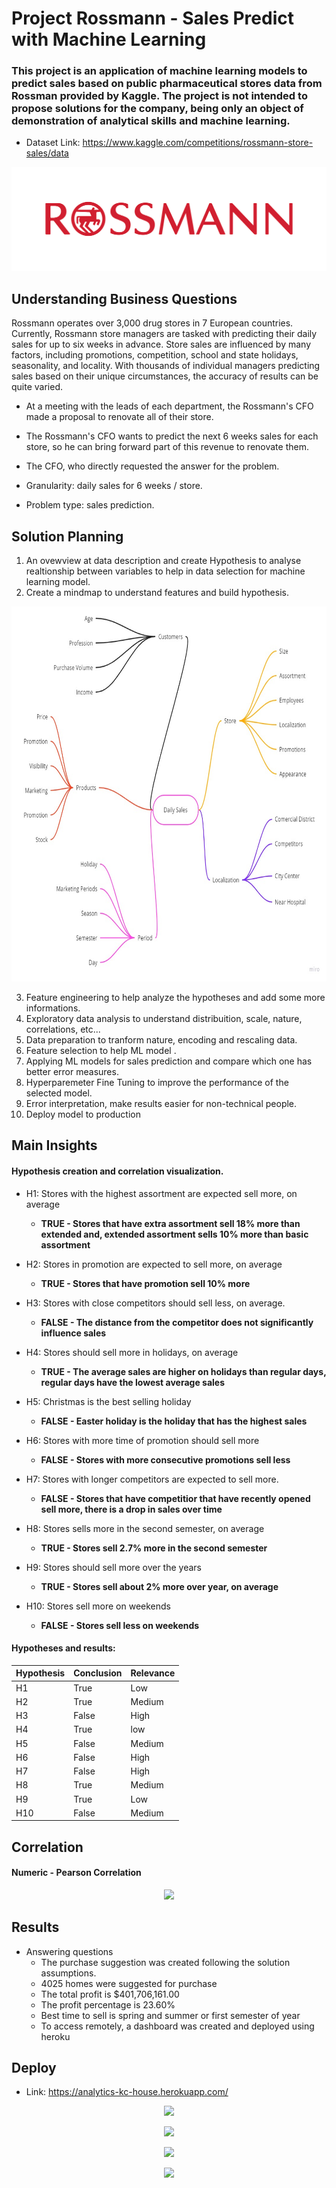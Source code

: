 # Project Rossmann - Sales Predict with Machine Learning

### This project is an application of machine learning models to predict sales based on public pharmaceutical stores data from Rossman provided by Kaggle. The project is not intended to propose solutions for the company, being only an object of demonstration of analytical skills and machine learning.
- Dataset Link: https://www.kaggle.com/competitions/rossmann-store-sales/data

<p align="center">
  <img src="images/ross.png">
</p>


## Understanding Business Questions 

Rossmann operates over 3,000 drug stores in 7 European countries. Currently,
Rossmann store managers are tasked with predicting their daily sales for up to six weeks in advance. Store sales are influenced by many factors,
including promotions, competition, school and state holidays, seasonality, and locality.
With thousands of individual managers predicting sales based on their unique circumstances, the accuracy of results can be quite varied.


- At a meeting with the leads of each department, the Rossmann's CFO made a proposal to renovate all of their store.

- The Rossmann's CFO wants to predict the next 6 weeks sales for each store, so he can bring forward part of this revenue to renovate them.

- The CFO, who directly requested the answer for the problem.

- Granularity: daily sales for 6 weeks / store.

- Problem type: sales prediction.


## Solution Planning

1. An ovewview at data description and create Hypothesis to analyse realtionship between variables to help in data selection for machine learning model.
2. Create a mindmap to understand features and build hypothesis.

<p align="center">
    <img src="images/mindmap.jpg" width="900" height="600">
</p>

3. Feature engineering to help analyze the hypotheses and add some more informations.
4. Exploratory data analysis to understand distribuition, scale, nature, correlations, etc...
5. Data preparation to tranform nature, encoding and rescaling data.
6. Feature selection to help ML model .
7. Applying ML models for sales prediction and compare which one has better error measures.
8. Hyperparemeter Fine Tuning to improve the performance of the selected model.
9. Error interpretation, make results easier for non-technical people.
10. Deploy model to production


## Main Insights

#### Hypothesis creation and correlation visualization.

- H1: Stores with the highest assortment are expected sell more, on average
  - **TRUE - Stores that have extra assortment sell 18% more than extended and, extended assortment sells 10% more than basic assortment**

- H2: Stores in promotion are expected to sell more, on average
  - **TRUE - Stores that have promotion sell 10% more**
  
- H3: Stores with close competitors should sell less, on average.
  - **FALSE - The distance from the competitor does not significantly influence sales**
  
- H4: Stores should sell more in holidays, on average
  - **TRUE - The average sales are higher on holidays than regular days, regular days have the lowest average sales**

- H5: Christmas is the best selling holiday
  - **FALSE - Easter holiday is the holiday that has the highest sales**

- H6: Stores with more time of promotion should sell more
  - **FALSE - Stores with more consecutive promotions sell less**

- H7: Stores with longer competitors are expected to sell more.
  - **FALSE - Stores that have competitior that have recently opened sell more, there is a drop in sales over time**
  
- H8: Stores sells more in the second semester, on average
  - **TRUE - Stores sell 2.7% more in the second semester**

- H9: Stores should sell more over the years 
  - **TRUE - Stores sell about 2% more over year, on average**

- H10: Stores sell more on weekends
  - **FALSE - Stores sell less on weekends**



#### Hypotheses and results:

|Hypothesis  |  Conclusion  |  Relevance  |
|----------- | -----------  | ------------|
|H1          | True         | Low         |
|H2          | True         | Medium      |
|H3          | False        | High        |
|H4          | True         | low         |
|H5          | False        | Medium      |
|H6          | False        | High        |
|H7          | False        | High        |
|H8          | True         | Medium      |
|H9          | True         | Low         |
|H10         | False        | Medium      |


## Correlation

#### Numeric - Pearson Correlation
<p align="center">
  <img src="images/corr.png"/>
</p>

## Results

* Answering questions
  - The purchase suggestion was created following the solution assumptions.
  - 4025 homes were suggested for purchase
  - The total profit is $401,706,161.00 
  - The profit percentage is 23.60%
  - Best time to sell is spring and summer or first semester of year
  - To access remotely, a dashboard was created and deployed using heroku 

## Deploy

- Link: https://analytics-kc-house.herokuapp.com/

<p align="center">
  <img src="images/i3.jpeg"/>
</p>

<p align="center">
  <img src="images/i4.jpeg"/>
</p>

<p align="center">
  <img src="images/i1.jpeg"/>
</p>

<p align="center">
  <img src="images/i2.jpeg"/>
</p>

